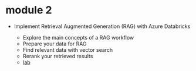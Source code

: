 # module 2

* Implement Retrieval Augmented Generation (RAG) with Azure Databricks

  * Explore the main concepts of a RAG workflow
  * Prepare your data for RAG
  * Find relevant data with vector search
  * Rerank your retrieved results
  * [lab](https://microsoftlearning.github.io/mslearn-databricks/Instructions/Exercises/AI-02-RAG.html)
